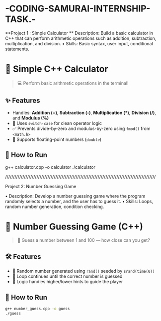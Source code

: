 # -CODING-SAMURAI-INTERNSHIP-TASK.-
**Project 1 : Simple Calculator
**
Description: Build a basic calculator in C++ that can perform
arithmetic operations such as addition, subtraction,
multiplication, and division.
• Skills: Basic syntax, user input, conditional statements.

# 🔢 Simple C++ Calculator

> 💻 Perform basic arithmetic operations in the terminal!

## ✨ Features
- Handles: **Addition (+)**, **Subtraction (-)**, **Multiplication (*)**, **Division (/)**, and **Modulus (%)**
- 🧠 Uses `switch-case` for clean operator logic
- ✅ Prevents divide-by-zero and modulus-by-zero using `fmod()` from `<math.h>`
- 📌 Supports floating-point numbers (`double`)

## 🚀 How to Run

g++ calculator.cpp -o calculator
./calculator

////////////////////////////////////////////////////////////////////////////////////////////////

Project 2: Number Guessing Game

• Description: Develop a number guessing game where the
program randomly selects a number, and the user has to guess it.
• Skills: Loops, random number generation, condition checking.

# 🎯 Number Guessing Game (C++)

> 🔢 Guess a number between 1 and 100 — how close can you get?

## 🛠 Features
- 🎲 Random number generated using `rand()` seeded by `srand(time(0))`
- 🔁 Loop continues until the correct number is guessed
- 🧠 Logic handles higher/lower hints to guide the player

## 🚀 How to Run
```bash
g++ number_guess.cpp -o guess
./guess

